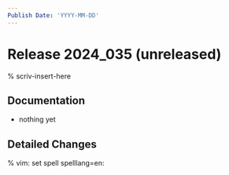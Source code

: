 ```yaml
---
Publish Date: 'YYYY-MM-DD'
---
```


# Release 2024_035 (unreleased)

% scriv-insert-here

## Documentation

- nothing yet

## Detailed Changes

% vim: set spell spelllang=en:
